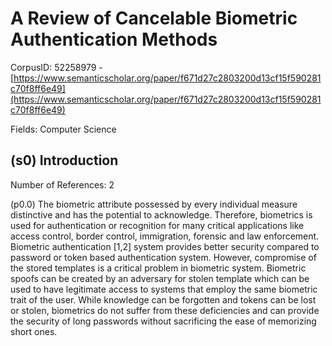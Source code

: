 # A Review of Cancelable Biometric Authentication Methods

CorpusID: 52258979 - [https://www.semanticscholar.org/paper/f671d27c2803200d13cf15f590281c70f8ff6e49](https://www.semanticscholar.org/paper/f671d27c2803200d13cf15f590281c70f8ff6e49)

Fields: Computer Science

## (s0) Introduction
Number of References: 2

(p0.0) The biometric attribute possessed by every individual measure distinctive and has the potential to acknowledge. Therefore, biometrics is used for authentication or recognition for many critical applications like access control, border control, immigration, forensic and law enforcement. Biometric authentication [1,2] system provides better security compared to password or token based authentication system. However, compromise of the stored templates is a critical problem in biometric system. Biometric spoofs can be created by an adversary for stolen template which can be used to have legitimate access to systems that employ the same biometric trait of the user. While knowledge can be forgotten and tokens can be lost or stolen, biometrics do not suffer from these deficiencies and can provide the security of long passwords without sacrificing the ease of memorizing short ones.
